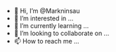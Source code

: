 - 👋 Hi, I’m @Markninsau
- 👀 I’m interested in ...
- 🌱 I’m currently learning ...
- 💞️ I’m looking to collaborate on ...
- 📫 How to reach me ...

<!---
Markninsau/Markninsau is a ✨ special ✨ repository because its `README.md` (this file) appears on your GitHub profile.
You can click the Preview link to take a look at your changes.
--->
